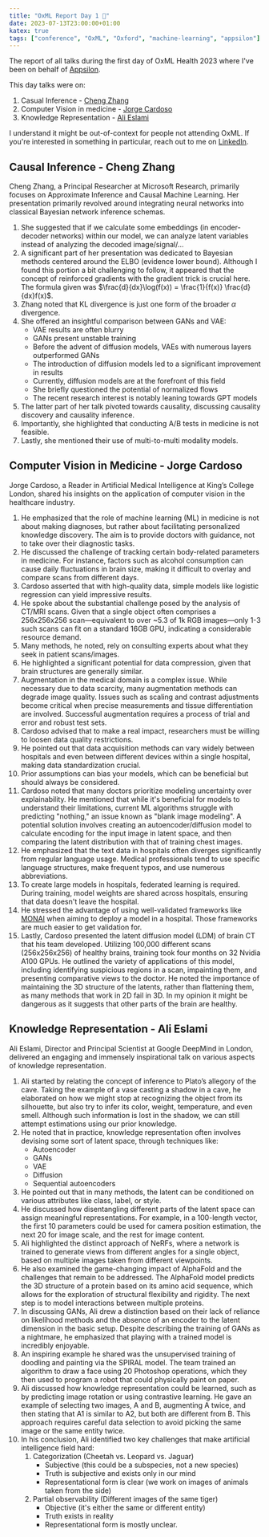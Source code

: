 ```yaml
---
title: "OxML Report Day 1 📜"
date: 2023-07-13T23:00:00+01:00
katex: true
tags: ["conference", "OxML", "Oxford", "machine-learning", "appsilon"]
---
```


The report of all talks during the first day of OxML Health 2023 where I've been on behalf of [Appsilon](https://appsilon.com/).

This day talks were on:

1. Casual Inference - [Cheng Zhang](https://www.microsoft.com/en-us/research/people/chezha/)
2. Computer Vision in medicine - [Jorge Cardoso](https://www.kcl.ac.uk/people/jorge-cardoso)
3. Knowledge Representation - [Ali Eslami](http://arkitus.com/)

<!--more--> 

I understand it might be out-of-context for people not attending OxML.
If you're interested in something in particular, reach out to me on [LinkedIn](https://www.linkedin.com/in/piotr-pasza-storo%C5%BCenko/).

## Causal Inference - Cheng Zhang

Cheng Zhang, a Principal Researcher at Microsoft Research, primarily focuses on Approximate Inference and Causal Machine Learning. Her presentation primarily revolved around integrating neural networks into classical Bayesian network inference schemas.

1. She suggested that if we calculate some embeddings (in encoder-decoder networks) within our model, we can analyze latent variables instead of analyzing the decoded image/signal/...
2. A significant part of her presentation was dedicated to Bayesian methods centered around the ELBO (evidence lower bound). Although I found this portion a bit challenging to follow, it appeared that the concept of reinforced gradients with the gradient trick is crucial here. The formula given was $\frac{d}{dx}\log(f(x)) = \frac{1}{f(x)} \frac{d}{dx}f(x)$.
3. Zhang noted that KL divergence is just one form of the broader $\alpha$ divergence.
4. She offered an insightful comparison between GANs and VAE:
   - VAE results are often blurry
   - GANs present unstable training
   - Before the advent of diffusion models, VAEs with numerous layers outperformed GANs
   - The introduction of diffusion models led to a significant improvement in results
   - Currently, diffusion models are at the forefront of this field
   - She briefly questioned the potential of normalized flows
   - The recent research interest is notably leaning towards GPT models
5. The latter part of her talk pivoted towards causality, discussing causality discovery and causality inference. 
6. Importantly, she highlighted that conducting A/B tests in medicine is not feasible.
7. Lastly, she mentioned their use of multi-to-multi modality models.

## Computer Vision in Medicine - Jorge Cardoso

Jorge Cardoso, a Reader in Artificial Medical Intelligence at King’s College London, shared his insights on the application of computer vision in the healthcare industry.

1. He emphasized that the role of machine learning (ML) in medicine is not about making diagnoses, but rather about facilitating personalized knowledge discovery. The aim is to provide doctors with guidance, not to take over their diagnostic tasks.
2. He discussed the challenge of tracking certain body-related parameters in medicine. For instance, factors such as alcohol consumption can cause daily fluctuations in brain size, making it difficult to overlay and compare scans from different days.
3. Cardoso asserted that with high-quality data, simple models like logistic regression can yield impressive results.
4. He spoke about the substantial challenge posed by the analysis of CT/MRI scans. Given that a single object often comprises a 256x256x256 scan—equivalent to over ~5.3 of 1k RGB images—only 1-3 such scans can fit on a standard 16GB GPU, indicating a considerable resource demand.
5. Many methods, he noted, rely on consulting experts about what they seek in patient scans/images.
6. He highlighted a significant potential for data compression, given that brain structures are generally similar.
7. Augmentation in the medical domain is a complex issue. While necessary due to data scarcity, many augmentation methods can degrade image quality. Issues such as scaling and contrast adjustments become critical when precise measurements and tissue differentiation are involved. Successful augmentation requires a process of trial and error and robust test sets.
8. Cardoso advised that to make a real impact, researchers must be willing to loosen data quality restrictions.
9. He pointed out that data acquisition methods can vary widely between hospitals and even between different devices within a single hospital, making data standardization crucial.
10. Prior assumptions can bias your models, which can be beneficial but should always be considered.
11. Cardoso noted that many doctors prioritize modeling uncertainty over explainability. He mentioned that while it's beneficial for models to understand their limitations, current ML algorithms struggle with predicting "nothing," an issue known as "blank image modeling". A potential solution involves creating an autoencoder/diffusion model to calculate encoding for the input image in latent space, and then comparing the latent distribution with that of training chest images.
12. He emphasized that the text data in hospitals often diverges significantly from regular language usage. Medical professionals tend to use specific language structures, make frequent typos, and use numerous abbreviations.
13. To create large models in hospitals, federated learning is required. During training, model weights are shared across hospitals, ensuring that data doesn't leave the hospital.
14. He stressed the advantage of using well-validated frameworks like [MONAI](https://monai.io/) when aiming to deploy a model in a hospital. Those frameworks are much easier to get validation for.
15. Lastly, Cardoso presented the latent diffusion model (LDM) of brain CT that his team developed. Utilizing 100,000 different scans (256x256x256) of healthy brains, training took four months on 32 Nvidia A100 GPUs. He outlined the variety of applications of this model, including identifying suspicious regions in a scan, impainting them, and presenting comparative views to the doctor. He noted the importance of maintaining the 3D structure of the latents, rather than flattening them, as many methods that work in 2D fail in 3D. In my opinion it might be dangerous as it suggests that other parts of the brain are healthy.

## Knowledge Representation - Ali Eslami

Ali Eslami, Director and Principal Scientist at Google DeepMind in London, delivered an engaging and immensely inspirational talk on various aspects of knowledge representation.

1. Ali started by relating the concept of inference to Plato’s allegory of the cave. Taking the example of a vase casting a shadow in a cave, he elaborated on how we might stop at recognizing the object from its silhouette, but also try to infer its color, weight, temperature, and even smell. Although such information is lost in the shadow, we can still attempt estimations using our prior knowledge.
2. He noted that in practice, knowledge representation often involves devising some sort of latent space, through techniques like:
    - Autoencoder
    - GANs
    - VAE
    - Diffusion
    - Sequential autoencoders
3. He pointed out that in many methods, the latent can be conditioned on various attributes like class, label, or style.
4. He discussed how disentangling different parts of the latent space can assign meaningful representations. For example, in a 100-length vector, the first 10 parameters could be used for camera position estimation, the next 20 for image scale, and the rest for image content.
5. Ali highlighted the distinct approach of NeRFs, where a network is trained to generate views from different angles for a single object, based on multiple images taken from different viewpoints.
6. He also examined the game-changing impact of AlphaFold and the challenges that remain to be addressed. The AlphaFold model predicts the 3D structure of a protein based on its amino acid sequence, which allows for the exploration of structural flexibility and rigidity. The next step is to model interactions between multiple proteins.
7. In discussing GANs, Ali drew a distinction based on their lack of reliance on likelihood methods and the absence of an encoder to the latent dimension in the basic setup. Despite describing the training of GANs as a nightmare, he emphasized that playing with a trained model is incredibly enjoyable.
8. An inspiring example he shared was the unsupervised training of doodling and painting via the SPIRAL model. The team trained an algorithm to draw a face using 20 Photoshop operations, which they then used to program a robot that could physically paint on paper.
9. Ali discussed how knowledge representation could be learned, such as by predicting image rotation or using contrastive learning. He gave an example of selecting two images, A and B, augmenting A twice, and then stating that A1 is similar to A2, but both are different from B. This approach requires careful data selection to avoid picking the same image or the same entity twice.
10. In his conclusion, Ali identified two key challenges that make artificial intelligence field hard:
    1. Categorization (Cheetah vs. Leopard vs. Jaguar)
        - Subjective (this could be a subspecies, not a new species)
        - Truth is subjective and exists only in our mind
        - Representational form is clear (we work on images of animals taken from the side)
    2. Partial observability (Different images of the same tiger)
        - Objective (it's either the same or different entity)
        - Truth exists in reality
        - Representational form is mostly unclear.